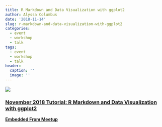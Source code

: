 ```yaml
---
title: R Markdown and Data Visualization with ggplot2
author: Alyssa Columbus
date: '2018-11-14'
slug: r-markdown-and-data-visualization-with-ggplot2
categories:
  - event
  - workshop
  - talk
tags:
  - event
  - workshop
  - talk
header:
  caption: ''
  image: ''
---
```


<div class="card"><a target="_blank" href="https://www.meetup.com/rladies-irvine/events/255538538/"><img onerror="this.style.display='none'" class="card-image" src="https://secure.meetupstatic.com/photos/event/b/3/e/7/600_478726055.jpeg"><div class="card-text"><h3>November 2018 Tutorial: R Markdown and Data Visualization with ggplot2</h3><p class="signup"><b>Embedded From Meetup</b></p></div></a></div>